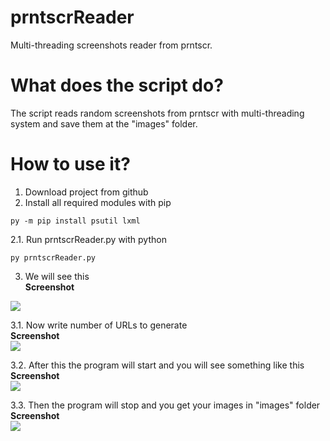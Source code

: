 # prntscrReader
Multi-threading screenshots reader from prntscr.

# What does the script do?
The script reads random screenshots from prntscr with multi-threading system and save them at the "images" folder.

# How to use it?
1. Download project from github
2. Install all required modules with pip
```batch
py -m pip install psutil lxml
```
2.1. Run prntscrReader.py with python
```batch
py prntscrReader.py
```

3. We will see this<br/>
<b>Screenshot</b><br/>
<img src="https://raw.githubusercontent.com/truedl/prntscrReader/master/screenshots/aa.png">

3.1. Now write number of URLs to generate<br/>
<b>Screenshot</b><br/>
<img src="https://raw.githubusercontent.com/truedl/prntscrReader/master/screenshots/b.png">

3.2. After this the program will start and you will see something like this<br/>
<b>Screenshot</b><br/>
<img src="https://raw.githubusercontent.com/truedl/prntscrReader/master/screenshots/cc.png">

3.3. Then the program will stop and you get your images in "images" folder<br/>
<b>Screenshot</b><br/>
<img src="https://raw.githubusercontent.com/truedl/prntscrReader/master/screenshots/d.png">
